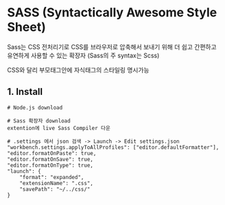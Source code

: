 # SASS (Syntactically Awesome Style Sheet)

Sass는 CSS 전처리기로 CSS를 브라우저로 압축해서 보내기 위해 더 쉽고 간편하고 유연하게 사용할 수 있는 확장자 (Sass의 주 syntax는 Scss)

CSS와 달리 부모태그안에 자식태그의 스타일링 명시가능

## 1. Install

    # Node.js download

    # Sass 확장자 download
    extention에 live Sass Compiler 다운

    # .settings 에서 json 검색 -> Launch -> Edit settings.json
    "workbench.settings.applyToAllProfiles": ["editor.defaultFormatter"],
    "editor.formatOnPaste": true,
    "editor.formatOnSave": true,
    "editor.formatOnType": true,
    "launch": {
        "format": "expanded",
        "extensionName": ".css",
        "savePath": "~/../css/"
    }

